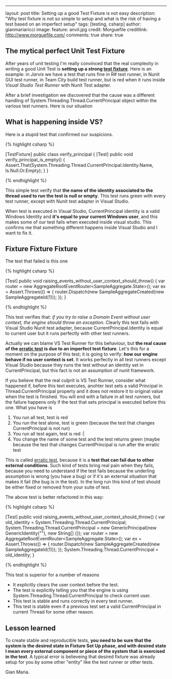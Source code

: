 ---
layout: post
title: Setting up a good Test Fixture is not easy
description: "Why test fixture is not so simple to setup and what is the risk of having a test based on an imperfect setup"
tags: [testing, csharp]
author: gianmariaricci
image:
  feature: anvil.jpg
  credit: Morguefile
  creditlink: http://www.morguefile.com/
comments: true
share: true

## The mytical perfect Unit Test Fixture

After years of unit testing I'm really convinced that the real complexity in writing a good Unit Test is **setting up a strong [test fixture](http://xunitpatterns.com/test%20fixture%20-%20xUnit.html)**. Here is an example: in *Jarvis* we have a test that runs fine in R# test runner, in Nunit GUI test runner, in Team City build test runner, but is red when it runs inside *Visual Studio Test Runner* with Nunit Test adapter.

After a brief investigation we discovered that the cause was a different handling of System.Threading.Thread.CurrentPrincipal object within the various test runners. Here is our situation

## What is happening inside VS?

Here is a stupid test that confirmed our suspicions.

{% highlight csharp %}

[TestFixture]
public class verify_principal
{
    [Test]
    public void verify_principal_is_empty()
    {
        Assert.That(System.Threading.Thread.CurrentPrincipal.Identity.Name, Is.Null.Or.Empty);
    }
}

{% endhighlight %}

This simple test verify that **the name of the identity associated to the thread used to run the test is null or empty**. This test runs green with every test runner, except with Nunit test adapter in Visual Studio. 

When test is executed in Visual Studio, CurrentPrincipal identity is a valid Windows Identity and **it's equal to your current Windows user**, and this makes some of our test fails when executed inside visual studio. This confirms me that something different happens inside Visual Studio and I want to fix it.

## Fixture Fixture Fixture

The test that failed is this one

{% highlight csharp %}

[Test]
public void raising_events_without_user_context_should_throw()
{
	var router = new AggregateRootEventRouter<SampleAggregate.State>();
	var ex = Assert.Throws<InvalidPrincipalException>(() =>
		{
			router.Dispatch(new SampleAggregateCreated(new SampleAggregateId(1)));
		});
}

{% endhighlight %}

This test verifies that: *if you try to raise a Domain Event without user context, the engine should throw an exception*. Clearly this test fails with Visual Studio Nunit test adapter, because CurrentPrincipal.Identity is equal to current user but it runs perfectly with other test runners.

Actually we can blame VS Test Runner for this behaviour, but **the real cause of the [erratic test](http://xunitpatterns.com/Erratic%20Test.html) is due to an imperfect test fixture**. Let's this for a moment on the purpose of this test; it is going to verify: **how our engine behave if no user context is set**. It works perfectly in all test runners except Visual Studio because they runs the test without an identity set in CurrentPrincipal, but this fact is not an assumption of nunit framework.

If you believe that the real culprit is VS Test Runner, consider what happened if, before this text executes, anohter test sets a valid Principal in Thread.CurrentPrincipal property and it does not restore it to original value when the test is finished. You will end with a failure in all test runners, but the failure  happens only if the test that sets principal is executed before this one. What you have is

1. You run all test, test is red
2. You run the test alone, test is green (because the test that changes CurrentPrincipal is not run)
3. You run all test again, test is red :|
4. You change the name of some test and the test returns green (maybe because the test that changes CurrentPrincipal is run after the erratic test

This is called [erratic test](http://xunitpatterns.com/Erratic%20Test.html), because it is a **test that can fail due to other external conditions**. Such kind of tests bring real pain when they fails, because you need to understand if the test fails because the underling assumption is wrong (you have a bug) or if it's an external situation that makes it fail (the bug is in the test). In the long run this kind of test should be either fixed or removed from your suite of test.

The above test is better refactored in this way:

{% highlight csharp %}

[Test]
public void raising_events_without_user_context_should_throw()
{
    var old_identity = System.Threading.Thread.CurrentPrincipal;
    System.Threading.Thread.CurrentPrincipal = new GenericPrincipal(new GenericIdentity(""), new String[] {});
	var router = new AggregateRootEventRouter<SampleAggregate.State>();
	var ex = Assert.Throws<InvalidPrincipalException>(() =>
		{
			router.Dispatch(new SampleAggregateCreated(new SampleAggregateId(1)));
		});
    System.Threading.Thread.CurrentPrincipal = old_identity;
}

{% endhighlight %}

This test is superior for a number of reasons

- It explicitly clears the user context before the test.
- The test is explicitly telling you that the engine is using System.Threading.Thread.CurrentPrincipal to check current user.
- This test is stable and runs correctly in every test runner.
- This test is stable even if a previous test set a valid CurrentPrincipal in current Thread for some other reason.

## Lesson learned

To create stable and reproducible tests, **you need to be sure that the system is the desired state in Fixture Set Up phase, and with desired state I mean every external component or piece of the system that is exercised in the text**. A typical error is believeing that desired fixture was already setup for you by some other "entity" like the test runner or other tests.

Gian Maria.
